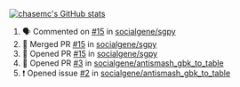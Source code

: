 [![chasemc's GitHub stats](https://github-readme-stats.vercel.app/api?username=chasemc)](https://github.com/anuraghazra/github-readme-stats)


<!--START_SECTION:activity-->
1. 🗣 Commented on [#15](https://github.com/socialgene/sgpy/issues/15) in [socialgene/sgpy](https://github.com/socialgene/sgpy)
2. 🎉 Merged PR [#15](https://github.com/socialgene/sgpy/pull/15) in [socialgene/sgpy](https://github.com/socialgene/sgpy)
3. 💪 Opened PR [#15](https://github.com/socialgene/sgpy/pull/15) in [socialgene/sgpy](https://github.com/socialgene/sgpy)
4. 💪 Opened PR [#3](https://github.com/socialgene/antismash_gbk_to_table/pull/3) in [socialgene/antismash_gbk_to_table](https://github.com/socialgene/antismash_gbk_to_table)
5. ❗️ Opened issue [#2](https://github.com/socialgene/antismash_gbk_to_table/issues/2) in [socialgene/antismash_gbk_to_table](https://github.com/socialgene/antismash_gbk_to_table)
<!--END_SECTION:activity-->
